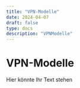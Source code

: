 ```yaml
---
title: "VPN-Modelle"
date: 2024-04-07
draft: false
type: docs
description: "VPNModelle"
---
```


# VPN-Modelle

Hier könnte Ihr Text stehen